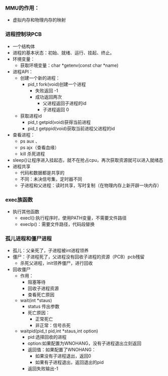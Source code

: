 ### MMU的作用：
- 虚拟内存和物理内存的映射
### 进程控制块PCB
- 一个结构体
- 进程的基本状态：初始、就绪、运行、挂起、终止。
- 环境变量：
    - 获取环境变量：char *getenv(const char *name)
- 进程API：
    - 创建一个新的进程：
        - pid_t fork(void)创建一个进程
            - 失败返回 -1
            - 成功返回两次
                - 父进程返回子进程的id
                - 子进程返回 0
    - 获取进程id
        - pid_t getpid(void)获得当前进程
        - pid_t getppid(void)获取当前进程父进程的id
- 查看进程：
    - ps aux 、
    - ps ajx（查看血缘）
    - kill 杀死进程
- sleep()让程序进入挂起态，就不在抢占cpu，再次获取资源就可以进入就绪态
- 进程共享
    - 代码和数据都是共享的
    - 不同：未决信号集，定时器不同 
    - 子进程和父进程：读时共享，写时复制（在物理内存上新开辟一块内存）
### exec族函数
- 执行其他函数
    - execl():执行程序时，使用PATH变量，不需要文件路径
    - execlp()：需要文件路径，代码段替换

### 孤儿进程和僵尸进程
- 孤儿：父亲死了，子进程被int进程领养
- 僵尸：子进程死了，父进程没有回收子进程的资源（PCB）pcb残留
    - 杀死父进程，init领养僵尸，进行回收
- 回收僵尸
    - 作用：
        - 阻塞等待
        - 回收子进程资源
        - 查看死亡原因
    - wait(int *staus)
        - status 传出参数
        - 死亡原因：
            - 正常死亡
            - 非正常：信号杀死
    - waitpid(pid_t pid,int *staus,int option)
        - pid:选择回收的进程
        - option:如果配置为WNOHANG，没有子进程退出立刻返回
        - 返回值：如果配置了WNOHANG：
            - 如果没有子进程退出，返回0
            - 如果有子进程退出，返回退出的pid
        - 返回失败输出-1






